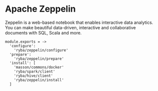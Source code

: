 # Apache Zeppelin

Zeppelin is a web-based notebook that enables interactive data analytics. You 
can make beautiful data-driven, interactive and collaborative documents with 
SQL, Scala and more. 

    module.exports = ->
      'configure':
        'ryba/zeppelin/configure'
      'prepare':
        'ryba/zeppelin/prepare'
      'install': [
        'masson/commons/docker'
        'ryba/spark/client'
        'ryba/hive/client'
        'ryba/zeppelin/install'
      ]

      
      
      
      

      
